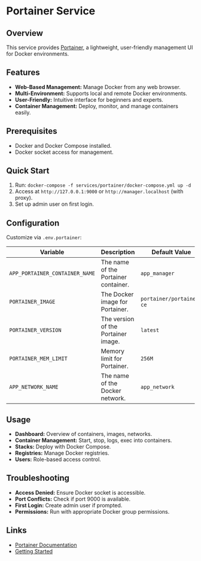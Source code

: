 # Portainer Service

## Overview
This service provides [Portainer](https://www.portainer.io/), a lightweight, user-friendly management UI for Docker environments.

## Features
- **Web-Based Management:** Manage Docker from any web browser.
- **Multi-Environment:** Supports local and remote Docker environments.
- **User-Friendly:** Intuitive interface for beginners and experts.
- **Container Management:** Deploy, monitor, and manage containers easily.

## Prerequisites
- Docker and Docker Compose installed.
- Docker socket access for management.

## Quick Start
1. Run: `docker-compose -f services/portainer/docker-compose.yml up -d`
2. Access at `http://127.0.0.1:9000` or `http://manager.localhost` (with proxy).
3. Set up admin user on first login.

## Configuration
Customize via `.env.portainer`:

| Variable                       | Description                                       | Default Value              |
| ------------------------------ | ------------------------------------------------- | -------------------------- |
| `APP_PORTAINER_CONTAINER_NAME` | The name of the Portainer container.              | `app_manager`              |
| `PORTAINER_IMAGE`              | The Docker image for Portainer.                   | `portainer/portainer-ce`   |
| `PORTAINER_VERSION`            | The version of the Portainer image.               | `latest`                   |
| `PORTAINER_MEM_LIMIT`          | Memory limit for Portainer.                       | `256M`                    |
| `APP_NETWORK_NAME`             | The name of the Docker network.                   | `app_network`              |

## Usage
- **Dashboard:** Overview of containers, images, networks.
- **Container Management:** Start, stop, logs, exec into containers.
- **Stacks:** Deploy with Docker Compose.
- **Registries:** Manage Docker registries.
- **Users:** Role-based access control.

## Troubleshooting
- **Access Denied:** Ensure Docker socket is accessible.
- **Port Conflicts:** Check if port 9000 is available.
- **First Login:** Create admin user if prompted.
- **Permissions:** Run with appropriate Docker group permissions.

## Links
- [Portainer Documentation](https://docs.portainer.io/)
- [Getting Started](https://docs.portainer.io/start/intro)